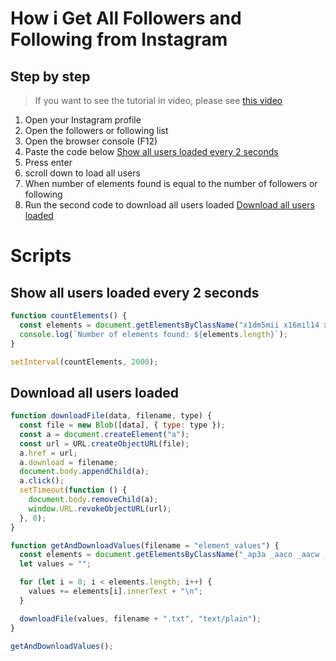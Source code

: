 # How i Get All Followers and Following from Instagram

## Step by step
> If you want to see the tutorial in video, please see [this video](docs/video/recording.webm)

1. Open your Instagram profile
2. Open the followers or following list
3. Open the browser console (F12)
4. Paste the code below [Show all users loaded every 2 seconds](InstagramScripts.md#show-all-users-loaded-every-2-seconds)
5. Press enter
6. scroll down to load all users
7. When number of elements found is equal to the number of followers or following
8. Run the second code to download all users loaded [Download all users loaded](InstagramScripts.md#download-all-users-loaded)

# Scripts

## Show all users loaded every 2 seconds

```javascript
function countElements() {
  const elements = document.getElementsByClassName("x1dm5mii x16mil14 xiojian x1yutycm x1lliihq x193iq5w xh8yej3");
  console.log(`Number of elements found: ${elements.length}`);
}

setInterval(countElements, 2000);
```

## Download all users loaded

```javascript
function downloadFile(data, filename, type) {
  const file = new Blob([data], { type: type });
  const a = document.createElement("a");
  const url = URL.createObjectURL(file);
  a.href = url;
  a.download = filename;
  document.body.appendChild(a);
  a.click();
  setTimeout(function () {
    document.body.removeChild(a);
    window.URL.revokeObjectURL(url);
  }, 0);
}

function getAndDownloadValues(filename = "element_values") {
  const elements = document.getElementsByClassName("_ap3a _aaco _aacw _aacx _aad7 _aade");
  let values = "";

  for (let i = 0; i < elements.length; i++) {
    values += elements[i].innerText + "\n";
  }

  downloadFile(values, filename + ".txt", "text/plain");
}

getAndDownloadValues();


```